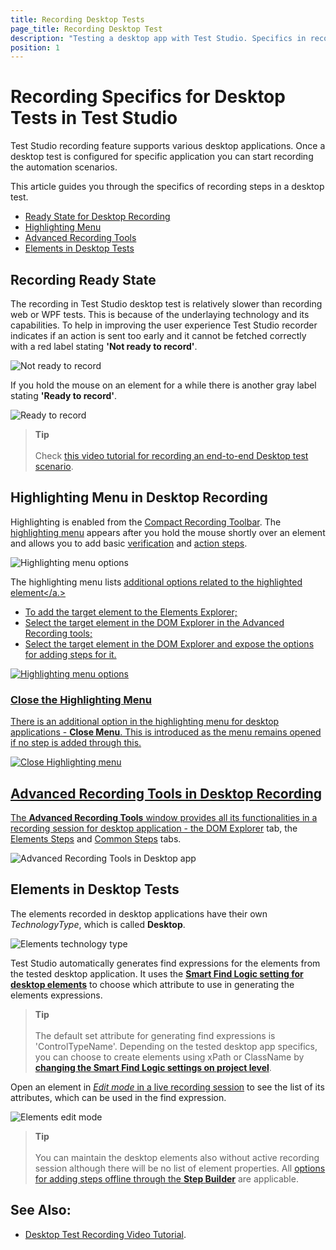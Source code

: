 ```yaml
---
title: Recording Desktop Tests
page_title: Recording Desktop Test
description: "Testing a desktop app with Test Studio. Specifics in recording desktop application scenarios in Test Studio. Record an automated scenario for desktop app in Test Studio. "
position: 1
---
```

# Recording Specifics for Desktop Tests in Test Studio

Test Studio recording feature supports various desktop applications. Once a desktop test is configured for specific application you can start recording the automation scenarios.

This article guides you through the specifics of recording steps in a desktop test.

- [Ready State for Desktop Recording](#recording-ready-state)
- [Highlighting Menu](#highlighting-menu-in-desktop-recording)
- [Advanced Recording Tools](#advanced-recording-tools-in-desktop-recording)
- [Elements in Desktop Tests](#elements-in-desktop-tests)


## Recording Ready State

The recording in Test Studio desktop test is relatively slower than recording web or WPF tests. This is because of the underlaying technology and its capabilities. To help in improving the user experience Test Studio recorder indicates if an action is sent too early and it cannot be fetched correctly with a red label stating __'Not ready to record'__.

![Not ready to record](/img/automated-tests/desktop-testing/recording-specifics/fig1.png)

If you hold the mouse on an element for a while there is another gray label stating __'Ready to record'__.

![Ready to record](/img/automated-tests/desktop-testing/recording-specifics/fig2.png)

> **Tip**
> <br>
> <br>
> Check <a href="https://www.telerik.com/videos/teststudio/desktop-testing-video-tutorial" target="_blank">this video tutorial for recording an end-to-end Desktop test scenario</a>.

## Highlighting Menu in Desktop Recording

Highlighting is enabled from the <a href="/features/recorder/compact-recording-toolbar#enable-hover-over-highlighting" target="_blank">Compact Recording Toolbar</a>. The <a href="/automated-tests/recording/hover-over-highlighting" target="_blank">highlighting menu</a> appears after you hold the mouse shortly over an element and allows you to add basic <a href="/features/recorder/highlighting-menu/quick-steps/quick-verification" target="_blank">verification</a> and <a href="/features/recorder/highlighting-menu/mouse-actions" target="_blank">action steps</a>.

![Highlighting menu options](/img/automated-tests/desktop-testing/recording-specifics/fig3.png)

The highlighting menu lists <a href="/features/recorder/highlighting-menu/element-options" target="_blank">additional options related to the highlighted element</a.> 

- To add the target element to the Elements Explorer;
- Select the target element in the DOM Explorer in the Advanced Recording tools; 
- Select the target element in the DOM Explorer and expose the options for adding steps for it. 

![Highlighting menu options](/img/automated-tests/desktop-testing/recording-specifics/fig3a.png)

### Close the Highlighting Menu

There is an additional option in the highlighting menu for desktop applications - __Close Menu__. This is introduced as the menu remains opened if no step is added through this.

![Close Highlighting menu](/img/automated-tests/desktop-testing/recording-specifics/fig4.png)

## Advanced Recording Tools in Desktop Recording

The __Advanced Recording Tools__ window provides all its functionalities in a recording session for desktop application - the <a href="/features/recorder/advanced-recording-tools/dom-explorer" target="_blank">DOM Explorer</a> tab, the <a href="/features/recorder/advanced-recording-tools/element-steps/steps-overview" target="_blank">Elements Steps</a> and <a href="/features/recorder/advanced-recording-tools/common-steps" target="_blank">Common Steps</a> tabs. 

![Advanced Recording Tools in Desktop app](/img/automated-tests/desktop-testing/recording-specifics/fig40.png)

## Elements in Desktop Tests

The elements recorded in desktop applications have their own _TechnologyType_, which is called __Desktop__.

![Elements technology type](/img/automated-tests/desktop-testing/recording-specifics/fig5.png)

Test Studio automatically generates find expressions for the elements from the tested desktop application. It uses the <a href="/features/project-settings/find-logic#find-logic-for-desktop-elements" target="_blank">__Smart Find Logic setting for desktop elements__</a> to choose which attribute to use in generating the elements expressions. 

> __Tip__
><br>
><br>
> The default set attribute for generating find expressions is 'ControlTypeName'. Depending on the tested desktop app specifics, you can choose to create elements using xPath or ClassName by <a href="/features/project-settings/find-logic#find-logic-for-desktop-elements" target="_blank">__changing the Smart Find Logic settings on project level__</a>.

Open an element in <a href="/automated-tests/elements/find-element#options-in-element-pane-with-active-recording-session" target="_blank">_Edit mode_ in a live recording session</a> to see the list of its attributes, which can be used in the find expression.

![Elements edit mode](/img/automated-tests/desktop-testing/recording-specifics/fig6.png)

> __Tip__
><br>
><br>
> You can maintain the desktop elements also without active recording session although there will be no list of element properties. All <a href="/features/custom-steps/overview" target="_blank">options for adding steps offline through the __Step Builder__</a> are applicable. 

## See Also:

* <a href="https://www.telerik.com/videos/teststudio/desktop-testing-video-tutorial" target="_blank">Desktop Test Recording Video Tutorial</a>.
